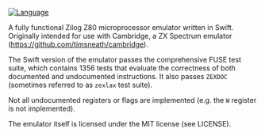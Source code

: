 [![Language](https://img.shields.io/badge/language-Swift-orange.svg)](https://swift.org)
<!-- [![codecov](https://codecov.io/gh/timsneath/z80/branch/main/graph/badge.svg?token=zr4wE5pmay)](https://codecov.io/gh/timsneath/z80) -->

A fully functional Zilog Z80 microprocessor emulator written in Swift.
Originally intended for use with Cambridge, a ZX Spectrum emulator
(<https://github.com/timsneath/cambridge>).

The Swift version of the emulator passes the comprehensive FUSE test
suite, which contains 1356 tests that evaluate the correctness of both
documented and undocumented instructions. It also passes `ZEXDOC`
(sometimes referred to as `zexlax` test suite).

Not all undocumented registers or flags are implemented (e.g. the `W` register
is not implemented).

The emulator itself is licensed under the MIT license (see LICENSE).
